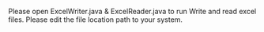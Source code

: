 Please open ExcelWriter.java & ExcelReader.java to run Write and read excel files.
Please edit the file location path to your system.
